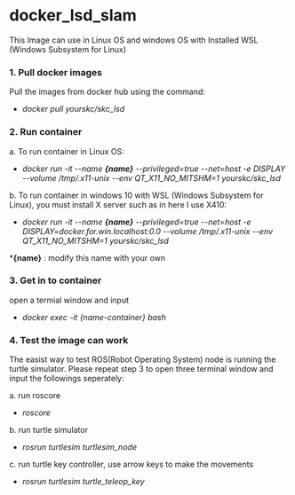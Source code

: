 # docker_lsd_slam

This Image can use in Linux OS and windows OS with Installed WSL (Windows Subsystem for Linux) 

### 1.   Pull docker images 

   Pull the images from docker hub using the command:

   - *docker pull yourskc/skc_lsd*

### 2.   Run container

a. To run container in Linux OS:

   - *docker run -it --name **{name}** --privileged=true --net=host -e DISPLAY --volume /tmp/.x11-unix --env QT_X11_NO_MITSHM=1  yourskc/skc_lsd*
    
b. To run container in windows 10 with WSL (Windows Subsystem for Linux), you must install X server such as in here I use X410:
  
   - *docker run -it --name **{name}** --privileged=true --net=host -e DISPLAY=docker.for.win.localhost:0.0 --volume /tmp/.x11-unix --env QT_X11_NO_MITSHM=1 yourskc/skc_lsd*
  
***{name}** : modify this name with your own

### 3.   Get in to container

   open a termial window and input
   
   - *docker exec -it {name-container} bash*

### 4.   Test the image can work

   The easist way to test ROS(Robot Operating System) node is running the turtle simulator. Please repeat step 3 to open three terminal window and input the followings seperately:
  
a. run roscore

   - *roscore*

b. run turtle simulator

   - *rosrun turtlesim turtlesim_node*

c. run turtle key controller, use arrow keys to make the movements

   - *rosrun turtlesim turtle_teleop_key*


